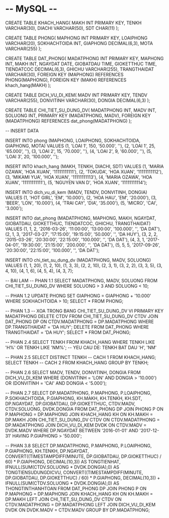 # -- MySQL --

CREATE TABLE KHACH_HANG(
    MAKH INT PRIMARY KEY, 
    TENKH VARCHAR(30),
    DIACHI VARCHAR(50),
    SDT CHAR(11)
); 

CREATE TABLE PHONG(
    MAPHONG INT PRIMARY KEY,
    LOAIPHONG VARCHAR(20),
    SOKHACHTOIDA INT,
    GIAPHONG DECIMAL(6,3),
    MOTA VARCHAR(255)
);

CREATE TABLE DAT_PHONG(
    MADATPHONG INT PRIMARY KEY,
    MAPHONG INT,
    MAKH INT,
    NGAYDAT DATE,
    GIOBATDAU TIME,
    GIOKETTHUC TIME,
    TIENDATCOC DECIMAL(6,3),
    GHICHU VARCHAR(255),
    TRANGTHAIDAT VARCHAR(30),
    FOREIGN KEY (MAPHONG) REFERENCES PHONG(MAPHONG),
    FOREIGN KEY (MAKH) REFERENCES khach_hang(MAKH)
);

CREATE TABLE DICH_VU_DI_KEM(
    MADV INT PRIMARY KEY,
    TENDV VARCHAR(255),
    DONVITINH VARCHAR(30),
    DONGIA DECIMAL(6,3)
);

CREATE TABLE CHI_TIET_SU_DUNG_DV(
    MADATPHONG INT,
    MADV INT,
    SOLUONG INT,
    PRIMARY KEY (MADATPHONG, MADV),
    FOREIGN KEY (MADATPHONG) REFERENCES dat_phong(MADATPHONG)
);

-- INSERT DATA 
 
INSERT INTO phong (MAPHONG, LOAIPHONG, SOKHACHTOIDA, GIAPHONG, MOTA) VALUES
(1, 'LOAI 1', 150, '50.000', ''),
(2, 'LOAI 1', 25, '65.000', ''),
(3, 'LOAI 2', 15, '70.000', ''),
(4, 'LOAI 2', 9, '60.000', ''),
(5, 'LOAI 3', 20, '100.000', '');
 
INSERT INTO khach_hang (MAKH, TENKH, DIACHI, SDT) VALUES
(1, 'MARIA OZAWA', 'HOA XUAN', '11111111111'),
(2, 'TOKUDA', 'HOA XUAN', '11111111112'),
(3, 'MIKAMI YUA', 'HOA XUAN', '11111111113'),
(4, 'MARIA OZAWA', 'HOA XUAN', '11111111111'),
(5, 'NGUYEN VAN D', 'HOA XUAN', '11111111114');
 
INSERT INTO dich_vu_di_kem (MADV, TENDV, DONVITINH, DONGIA) VALUES
(1, 'HOT GIRL', 'EM', '10.000'),
(2, 'HOA HAU', 'EM', '20.000'),
(3, 'BEER', 'LON', '10.000'),
(4, 'TRAI CAY', 'DIA', '35.000'),
(5, 'MICRO', 'CAI', '3.000');
 
 
INSERT INTO dat_phong (MADATPHONG, MAPHONG, MAKH, NGAYDAT, GIOBATDAU, GIOKETTHUC, TIENDATCOC, GHICHU, TRANGTHAIDAT) VALUES
(1, 1, 2, '2016-03-26', '11:00:00', '13:00:00', '100.000', '', 'DA DAT'),
(2, 1, 3, '2017-03-27', '17:15:00', '19:15:00', '50.000', '', 'DA HUY'),
(3, 2, 2, '2015-03-26', '20:30:00', '22:15:00', '100.000', '', 'DA DAT'),
(4, 3, 1, '2017-04-01', '19:30:00', '21:15:00', '200.000', '', 'DA DAT'),
(5, 5, 5, '2017-09-26', '20:30:00', '22:15:00', '100.000', '', 'DA DAT');
 
INSERT INTO chi_tiet_su_dung_dv (MADATPHONG, MADV, SOLUONG) VALUES
(1, 1, 20),
(1, 2, 10),
(1, 3, 3),
(2, 2, 10),
(2, 3, 1),
(3, 2, 2),
(3, 3, 5),
(3, 4, 10),
(4, 1, 6),
(4, 5, 4),
(4, 3, 7);


-- BAI LAM
-- PHAN 1.1
SELECT MADATPHONG, MADV, SOLUONG 
  FROM CHI_TIET_SU_DUNG_DV
  WHERE SOLUONG > 3 AND SOLUONG < 10;

-- PHAN 1.2
UPDATE PHONG 
  SET GIAPHONG = GIAPHONG + '10.000' 
  WHERE SOKHACHTOIDA > 10;
SELECT * FROM PHONG;

-- PHAN 1.3
  -- XOA TRONG BANG CHI_TIET_SU_DUNG_DV VI PRIMARY KEY MADATPHONG
DELETE CTDV
  FROM CHI_TIET_SU_DUNG_DV CTDV
  JOIN DAT_PHONG DP ON CTDV.MADATPHONG = DP.MADATPHONG
  WHERE DP.TRANGTHAIDAT = 'DA HUY';
DELETE FROM DAT_PHONG
  WHERE TRANGTHAIDAT = 'DA HUY';
SELECT * FROM DAT_PHONG;

-- PHAN 2.4
SELECT TENKH 
  FROM KHACH_HANG
  WHERE TENKH LIKE 'H%' OR TENKH LIKE 'NM%'; -- YEU CAU DE: TENKH BAT DAU 'H', 'NM'

-- PHAN 2.5
SELECT DISTINCT TENKH  -- CACH 1
  FROM KHACH_HANG;
SELECT TENKH  -- CACH 2
  FROM KHACH_HANG
  GROUP BY TENKH;

-- PHAN 2.6
SELECT MADV, TENDV, DONVITINH, DONGIA 
  FROM DICH_VU_DI_KEM
  WHERE (DONVITINH = 'LON' AND DONGIA > '10.000') OR
    (DONVITINH = 'CAI' AND DONGIA < '5.000');

-- PHAN 2.7
SELECT 
  DP.MADATPHONG, 
  P.MAPHONG, 
  P.LOAIPHONG, 
  P.SOKHACHTOIDA, 
  P.GIAPHONG, 
  KH.MAKH, 
  KH.TENKH, 
  KH.SDT, 
  DP.NGAYDAT, 
  DP.GIOBATDAU, 
  DP.GIOKETTHUC, 
  CTDV.MADV, 
  CTDV.SOLUONG, 
  DVDK.DONGIA
  FROM DAT_PHONG DP
  JOIN PHONG P ON P.MAPHONG = DP.MAPHONG
  JOIN KHACH_HANG KH ON KH.MAKH = DP.MAKH
  JOIN CHI_TIET_SU_DUNG_DV CTDV ON CTDV.MADATPHONG = DP.MADATPHONG
  JOIN DICH_VU_DI_KEM DVDK ON CTDV.MADV = DVDK.MADV
  WHERE DP.NGAYDAT BETWEEN '2016-01-01' AND '2017-12-31'
  HAVING P.GIAPHONG > '50.000';

-- PHAN 3.8
SELECT 
  DP.MADATPHONG, 
  P.MAPHONG,
  P.LOAIPHONG,
  P.GIAPHONG,
  KH.TENKH,
  DP.NGAYDAT,
  CONVERT((TIMESTAMPDIFF(MINUTE, DP.GIOBATDAU, DP.GIOKETTHUC) / 60) * P.GIAPHONG, DECIMAL(10,3)) AS TONGTIENHAT,
  IFNULL(SUM(CTDV.SOLUONG * DVDK.DONGIA),0) AS TONGTIENSUDUNGDICVU,
  CONVERT((TIMESTAMPDIFF(MINUTE, DP.GIOBATDAU, DP.GIOKETTHUC) / 60) * P.GIAPHONG, DECIMAL(10,3)) + IFNULL(SUM(CTDV.SOLUONG * DVDK.DONGIA),0) AS THONGTINTHANHTOAN
  FROM DAT_PHONG DP
  JOIN PHONG P ON P.MAPHONG = DP.MAPHONG
  JOIN KHACH_HANG KH ON KH.MAKH = DP.MAKH
  LEFT JOIN CHI_TIET_SU_DUNG_DV CTDV ON CTDV.MADATPHONG = DP.MADATPHONG
  LEFT JOIN DICH_VU_DI_KEM DVDK ON DVDK.MADV = CTDV.MADV
  GROUP BY DP.MADATPHONG;
  
  
